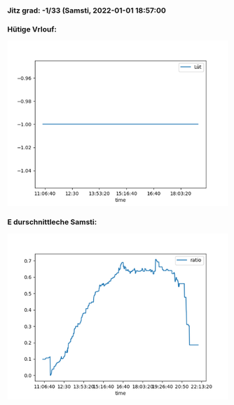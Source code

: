 ### Jitz grad: -1/33 (Samsti, 2022-01-01 18:57:00

### Hütige Vrlouf:
![Graph](Today.png)

### E durschnittleche Samsti:
![Graph](Samsti.png)